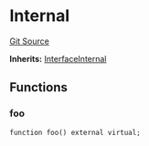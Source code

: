 # Internal
[Git Source](https://github.com/0xStation/0xrails/blob/7b2d3363f0d5023623fd16114b60a38cf52ce246/src/lib/ERC7201/Internal.sol)

**Inherits:**
[InterfaceInternal](/src/lib/ERC7201/Interface.sol/interface.InterfaceInternal.md)


## Functions
### foo


```solidity
function foo() external virtual;
```

